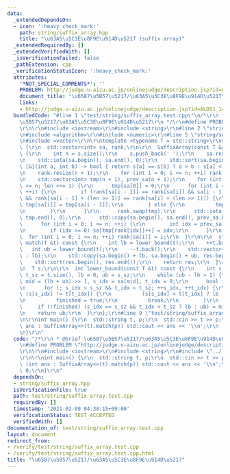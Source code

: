 ```yaml
---
data:
  _extendedDependsOn:
  - icon: ':heavy_check_mark:'
    path: string/suffix_array.hpp
    title: "\u63A5\u5C3E\u8F9E\u914D\u5217 (suffix array)"
  _extendedRequiredBy: []
  _extendedVerifiedWith: []
  _isVerificationFailed: false
  _pathExtension: cpp
  _verificationStatusIcon: ':heavy_check_mark:'
  attributes:
    '*NOT_SPECIAL_COMMENTS*': ''
    PROBLEM: http://judge.u-aizu.ac.jp/onlinejudge/description.jsp?id=ALDS1_14_B
    document_title: "\u6587\u5B57\u5217/\u63A5\u5C3E\u8F9E\u914D\u5217"
    links:
    - http://judge.u-aizu.ac.jp/onlinejudge/description.jsp?id=ALDS1_14_B
  bundledCode: "#line 1 \"test/string/suffix_array.test.cpp\"\n/*\r\n * @brief \u6587\
    \u5B57\u5217/\u63A5\u5C3E\u8F9E\u914D\u5217\r\n */\r\n#define PROBLEM \"http://judge.u-aizu.ac.jp/onlinejudge/description.jsp?id=ALDS1_14_B\"\
    \r\n\r\n#include <iostream>\r\n#include <string>\r\n#line 2 \"string/suffix_array.hpp\"\
    \n#include <algorithm>\r\n#include <numeric>\r\n#line 5 \"string/suffix_array.hpp\"\
    \n#include <vector>\r\n\r\ntemplate <typename T = std::string>\r\nstruct SuffixArray\
    \ {\r\n  std::vector<int> sa, rank;\r\n\r\n  SuffixArray(const T &s_) : s(s_)\
    \ {\r\n    int n = s.size();\r\n    s.push_back(' ');\r\n    sa.resize(n + 1);\r\
    \n    std::iota(sa.begin(), sa.end(), 0);\r\n    std::sort(sa.begin(), sa.end(),\
    \ [&](int a, int b) -> bool { return s[a] == s[b] ? a > b : s[a] < s[b]; });\r\
    \n    rank.resize(n + 1);\r\n    for (int i = 0; i <= n; ++i) rank[i] = s[i];\r\
    \n    std::vector<int> tmp(n + 1), prev_sa(n + 1);\r\n    for (int len = 1; len\
    \ <= n; len <<= 1) {\r\n      tmp[sa[0]] = 0;\r\n      for (int i = 1; i <= n;\
    \ ++i) {\r\n        if (rank[sa[i - 1]] == rank[sa[i]] && sa[i - 1] + len <= n\
    \ && rank[sa[i - 1] + (len >> 1)] == rank[sa[i] + (len >> 1)]) {\r\n         \
    \ tmp[sa[i]] = tmp[sa[i - 1]];\r\n        } else {\r\n          tmp[sa[i]] = i;\r\
    \n        }\r\n      }\r\n      rank.swap(tmp);\r\n      std::iota(tmp.begin(),\
    \ tmp.end(), 0);\r\n      std::copy(sa.begin(), sa.end(), prev_sa.begin());\r\n\
    \      for (int i = 0; i <= n; ++i) {\r\n        int idx = prev_sa[i] - len;\r\
    \n        if (idx >= 0) sa[tmp[rank[idx]]++] = idx;\r\n      }\r\n    }\r\n  \
    \  for (int i = 0; i <= n; ++i) rank[sa[i]] = i;\r\n  }\r\n\r\n  std::vector<int>\
    \ match(T &t) const {\r\n    int lb = lower_bound(t);\r\n    ++t.back();\r\n \
    \   int ub = lower_bound(t);\r\n    --t.back();\r\n    std::vector<int> res(ub\
    \ - lb);\r\n    std::copy(sa.begin() + lb, sa.begin() + ub, res.begin());\r\n\
    \    std::sort(res.begin(), res.end());\r\n    return res;\r\n  }\r\n\r\nprivate:\r\
    \n  T s;\r\n\r\n  int lower_bound(const T &t) const {\r\n    int s_sz = s.size(),\
    \ t_sz = t.size(), lb = 0, ub = s_sz;\r\n    while (ub - lb > 1) {\r\n      int\
    \ mid = (lb + ub) >> 1, s_idx = sa[mid], t_idx = 0;\r\n      bool finished = false;\r\
    \n      for (; s_idx < s_sz && t_idx < t_sz; ++s_idx, ++t_idx) {\r\n        if\
    \ (s[s_idx] != t[t_idx]) {\r\n          (s[s_idx] < t[t_idx] ? lb : ub) = mid;\r\
    \n          finished = true;\r\n          break;\r\n        }\r\n      }\r\n \
    \     if (!finished) (s_idx == s_sz && t_idx < t_sz ? lb : ub) = mid;\r\n    }\r\
    \n    return ub;\r\n  }\r\n};\r\n#line 9 \"test/string/suffix_array.test.cpp\"\
    \n\r\nint main() {\r\n  std::string t, p;\r\n  std::cin >> t >> p;\r\n  for (int\
    \ ans : SuffixArray<>(t).match(p)) std::cout << ans << '\\n';\r\n  return 0;\r\
    \n}\r\n"
  code: "/*\r\n * @brief \u6587\u5B57\u5217/\u63A5\u5C3E\u8F9E\u914D\u5217\r\n */\r\
    \n#define PROBLEM \"http://judge.u-aizu.ac.jp/onlinejudge/description.jsp?id=ALDS1_14_B\"\
    \r\n\r\n#include <iostream>\r\n#include <string>\r\n#include \"../../string/suffix_array.hpp\"\
    \r\n\r\nint main() {\r\n  std::string t, p;\r\n  std::cin >> t >> p;\r\n  for\
    \ (int ans : SuffixArray<>(t).match(p)) std::cout << ans << '\\n';\r\n  return\
    \ 0;\r\n}\r\n"
  dependsOn:
  - string/suffix_array.hpp
  isVerificationFile: true
  path: test/string/suffix_array.test.cpp
  requiredBy: []
  timestamp: '2021-02-09 04:38:15+09:00'
  verificationStatus: TEST_ACCEPTED
  verifiedWith: []
documentation_of: test/string/suffix_array.test.cpp
layout: document
redirect_from:
- /verify/test/string/suffix_array.test.cpp
- /verify/test/string/suffix_array.test.cpp.html
title: "\u6587\u5B57\u5217/\u63A5\u5C3E\u8F9E\u914D\u5217"
---
```

